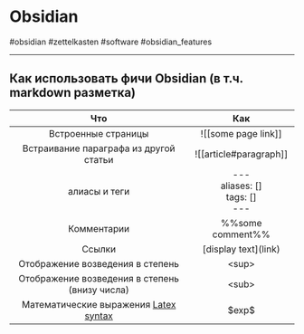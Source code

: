 # Obsidian 
#obsidian #zettelkasten #software #obsidian_features 

----------
## Как использовать фичи Obsidian (в т.ч. markdown разметка)
|Что|Как|
|:---:|:---:|
|Встроенные страницы|\!\[\[some page link\]\]|
|Встраивание параграфа из другой статьи|\!\[\[article\#paragraph\]\]|
|алиасы и теги|\---<br> aliases: \[\]<br> tags: \[\]<br> \---|
|Комментарии|\%\%some comment\%\%|
|Ссылки|\[display text\]\(link\)|
|Отображение возведения в степень|\<sup\>|
|Отображение возведения в степень (внизу числа)|\<sub\>|
|Математические выражения [Latex syntax](https://oeis.org/wiki/List_of_LaTeX_mathematical_symbols)|\$exp\$|\

